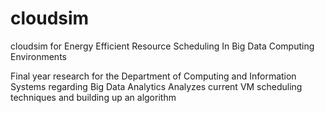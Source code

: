 # cloudsim
cloudsim for Energy Efficient Resource Scheduling In Big Data Computing Environments

Final year research for the Department of Computing and Information Systems regarding Big Data Analytics
Analyzes current VM scheduling techniques and building up an algorithm
